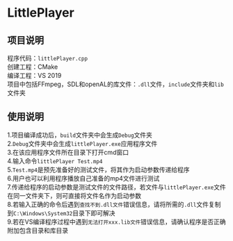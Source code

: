 # LittlePlayer
## 项目说明
程序代码：`littlePlayer.cpp`  
创建工程：CMake  
编译工程：VS 2019  
项目中包括FFmpeg，SDL和openAL的库文件：`.dll`文件，`include`文件夹和`lib`文件夹    
## 使用说明
1.项目编译成功后，`build`文件夹中会生成`Debug`文件夹  
2.`Debug`文件夹中会生成`littlePlayer.exe`应用程序文件  
3.在该应用程序文件所在目录下打开cmd窗口  
4.输入命令`littlePlayer Test.mp4`  
5.`Test.mp4`是预先准备好的测试文件，将其作为启动参数传递给程序  
6.用户也可以利用程序播放自己准备的mp4文件进行测试  
7.传递给程序的启动参数是测试文件的文件路径，若文件与`littlePlayer.exe`文件在同一文件夹下，则可直接将文件名作为启动参数  
8.若输入正确的命令后遇到`查找不到.dll文件`错误信息，请将所需的`.dll`文件复制到`C:\Windows\System32`目录下即可解决  
9.若在VS编译程序过程中遇到`无法打开xxx.lib文件`错误信息，请确认程序是否正确附加包含目录和库目录
